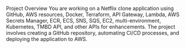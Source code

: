 Project Overview
You are working on a Netflix clone application using GitHub, AWS resources, Docker, Terraform, API Gateway, Lambda, AWS Secrets Manager, ECR, ECS, SNS, SQS, EC2, multi-environment, Kubernetes, TMBD API, and other APIs for enhancements. The project involves creating a GitHub repository, automating CI/CD processes, and deploying the application to AWS.